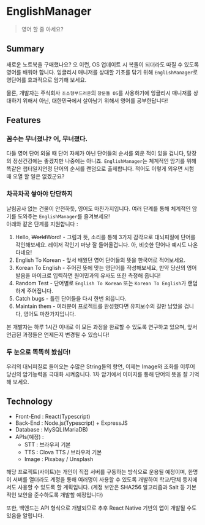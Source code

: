 # EnglishManager
 > 영어 할 줄 아세요?

## Summary
새로운 노트북을 구매했나요? 오 이런, OS 업데이트 시 복돌이 되더라도 따질 수 있도록 영어를 배워야 합니다. 잉글리시 매니저를 상대할 기초를 닦기 위해 `EnglishManager`로 영단어를 효과적으로 암기해 보세요.   

물론, 개발자는 주식회사 `초소형부드러운`의 `창문들 OS`를 사용하기에 잉글리시 매니저를 상대하기 위해서 아닌, 대한민국에서 살아남기 위해서 영어를 공부한답니다! 

## Features
### 꼼수는 무너졌냐? 어, 무너졌다.
다들 영어 단어 외울 때 단어 자체가 아닌 단어들의 순서를 외운 적이 있을 겁니다, 당장의 정신건강에는 좋겠지만 나중에는 아니죠. `EnglishManager`는 쳬계적인 암기를 위해 똑같은 챕터일지언정 단어의 순서를 랜덤으로 출제합니다. 적어도 이렇게 외우면 시험 때 오열 할 일은 없겠군요?

### 차곡차곡 쌓아야 단단하지
날림공사 없는 건물이 안전하듯, 영어도 마찬가지입니다. 여러 단계를 통해 체계적인 암기를 도와주는 `EnglishManager`를 즐겨보세요!   
아래와 같은 단계를 지원합니다 :
 1. Hello, ~~World~~Word! - 그림과 뜻, 소리를 통해 3가지 감각으로 대뇌피질에 단어를 각인해보세요. 레이저 각인기 마냥 잘 들어올겁니다. 아, 비슷한 단어나 예시도 나온다네요!
 1. English To Korean - 앞서 배웠던 영어 단어들의 뜻을 한국어로 적어보세요.
 1. Korean To English - 주어진 뜻에 맞는 영단어를 작성해보세요, 만약 당신의 영어 발음을 마이크로 입력하면 원어민과의 유사도 또한 측정해 줍니다!
 1. Random Test - 단어별로 `English To Korean` 또는 `Korean To English`가 랜덤하게 주어집니다.
 1. Catch bugs - 틀린 단어들을 다시 한번 외웁니다.
 1. Maintain them - 여러분이 프로젝트를 완성했다면 유지보수의 길만 남았을 겁니다, 영어도 마찬가지입니다. 

본 개발자는 하루 1시간 이내로 이 모든 과정을 완료할 수 있도록 연구하고 있으며, 앞서 언급된 과정들은 언제든지 변경될 수 있습니다!

### 두 눈으로 똑똑히 봤심더!
우리의 대뇌피질로 들어오는 수많은 String들의 향연, 이제는 Image와 조화를 이루어 당신의 암기능력을 극대화 시켜줍니다. 1차 암기에서 이미지를 통해 단어의 뜻을 잘 기억해 보세요.

## Technology
 * Front-End : React(Typescript)
 * Back-End : Node.js(Typescript) + ExpressJS
 * Database : MySQL(MariaDB)
 * APIs(예정) :
    * STT : 브라우저 기본
    * TTS : Clova TTS / 브라우저 기본
    * Image : Pixabay / Unsplash

해당 프로젝트(사이트)는 개인이 직접 서버를 구동하는 방식으로 운용될 예정이며, 한명이 서버를 열더라도 계정을 통해 여러명이 사용할 수 있도록 개발하여 학교/단체 등지에서도 사용할 수 있도록 할 계획입니다. (계정 보안은 SHA256 알고리즘과 Salt 등 기본적인 보안을 준수하도록 개발할 예정입니다)

또한, 백엔드는 API 형식으로 개발되므로 추후 React Native 기반의 앱이 개발될 수도 있음을 알립니다.